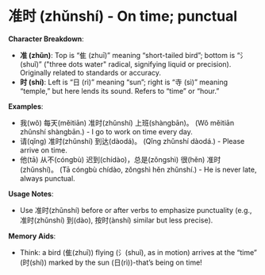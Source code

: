# **准时 (zhǔnshí) - On time; punctual**

**Character Breakdown**:  
- **准 (zhǔn)**: Top is “隹 (zhuī)” meaning “short-tailed bird”; bottom is “氵(shuǐ)” ("three dots water" radical, signifying liquid or precision). Originally related to standards or accuracy.  
- **时 (shí)**: Left is “日 (rì)” meaning “sun”; right is “寺 (sì)” meaning “temple,” but here lends its sound. Refers to “time” or “hour.”

**Examples**:  
- 我(wǒ) 每天(měitiān) 准时(zhǔnshí) 上班(shàngbān)。 (Wǒ měitiān zhǔnshí shàngbān.) - I go to work on time every day.  
- 请(qǐng) 准时(zhǔnshí) 到达(dàodá)。 (Qǐng zhǔnshí dàodá.) - Please arrive on time.  
- 他(tā) 从不(cóngbù) 迟到(chídào)，总是(zǒngshì) 很(hěn) 准时(zhǔnshí)。 (Tā cóngbù chídào, zǒngshì hěn zhǔnshí.) - He is never late, always punctual.

**Usage Notes**:  
- Use 准时(zhǔnshí) before or after verbs to emphasize punctuality (e.g., 准时(zhǔnshí) 到(dào), 按时(ànshí) similar but less precise).

**Memory Aids**:  
- Think: a bird (隹(zhuī)) flying (氵(shuǐ), as in motion) arrives at the “time” (时(shí)) marked by the sun (日(rì))-that’s being on time!
